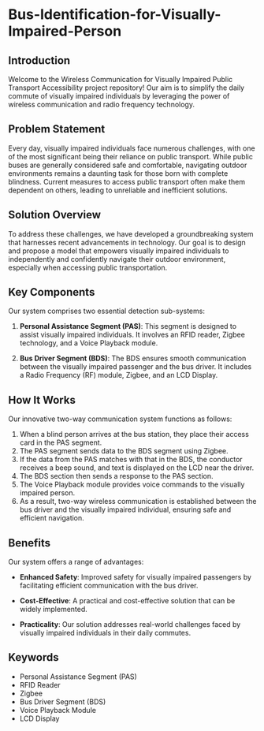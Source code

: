 # Bus-Identification-for-Visually-Impaired-Person
## Introduction

Welcome to the Wireless Communication for Visually Impaired Public Transport Accessibility project repository! Our aim is to simplify the daily commute of visually impaired individuals by leveraging the power of wireless communication and radio frequency technology.

## Problem Statement

Every day, visually impaired individuals face numerous challenges, with one of the most significant being their reliance on public transport. While public buses are generally considered safe and comfortable, navigating outdoor environments remains a daunting task for those born with complete blindness. Current measures to access public transport often make them dependent on others, leading to unreliable and inefficient solutions.

## Solution Overview

To address these challenges, we have developed a groundbreaking system that harnesses recent advancements in technology. Our goal is to design and propose a model that empowers visually impaired individuals to independently and confidently navigate their outdoor environment, especially when accessing public transportation.

## Key Components

Our system comprises two essential detection sub-systems:

1. **Personal Assistance Segment (PAS)**: This segment is designed to assist visually impaired individuals. It involves an RFID reader, Zigbee technology, and a Voice Playback module.

2. **Bus Driver Segment (BDS)**: The BDS ensures smooth communication between the visually impaired passenger and the bus driver. It includes a Radio Frequency (RF) module, Zigbee, and an LCD Display.

## How It Works

Our innovative two-way communication system functions as follows:

1. When a blind person arrives at the bus station, they place their access card in the PAS segment.
2. The PAS segment sends data to the BDS segment using Zigbee.
3. If the data from the PAS matches with that in the BDS, the conductor receives a beep sound, and text is displayed on the LCD near the driver.
4. The BDS section then sends a response to the PAS section.
5. The Voice Playback module provides voice commands to the visually impaired person.
6. As a result, two-way wireless communication is established between the bus driver and the visually impaired individual, ensuring safe and efficient navigation.

## Benefits

Our system offers a range of advantages:

- **Enhanced Safety**: Improved safety for visually impaired passengers by facilitating efficient communication with the bus driver.

- **Cost-Effective**: A practical and cost-effective solution that can be widely implemented.

- **Practicality**: Our solution addresses real-world challenges faced by visually impaired individuals in their daily commutes.

## Keywords

- Personal Assistance Segment (PAS)
- RFID Reader
- Zigbee
- Bus Driver Segment (BDS)
- Voice Playback Module
- LCD Display

